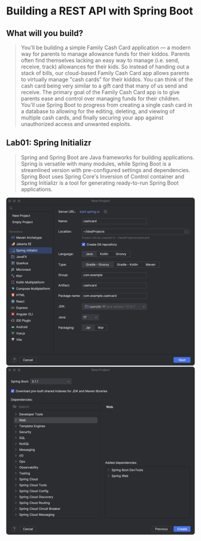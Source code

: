 # Building a REST API with Spring Boot

## What will you build?

> You'll be building a simple Family Cash Card application — a modern way for parents to manage allowance funds for their kiddos. Parents often find themselves lacking an easy way to manage (i.e. send, receive, track) allowances for their kids. So instead of handing out a stack of bills, our cloud-based Family Cash Card app allows parents to virtually manage "cash cards" for their kiddos. You can think of the cash card being very similar to a gift card that many of us send and receive. The primary goal of the Family Cash Card app is to give parents ease and control over managing funds for their children. You'll use Spring Boot to progress from creating a single cash card in a database to allowing for the editing, deleting, and viewing of multiple cash cards, and finally securing your app against unauthorized access and unwanted exploits.

## Lab01: Spring Initializr

> Spring and Spring Boot are Java frameworks for building applications. Spring is versatile with many modules, while Spring Boot is a streamlined version with pre-configured settings and dependencies. Spring Boot uses Spring Core's Inversion of Control container and Spring Initializr is a tool for generating ready-to-run Spring Boot applications.

![](.doc/set_up_01.png)
![](.doc/set_up_02.png)

